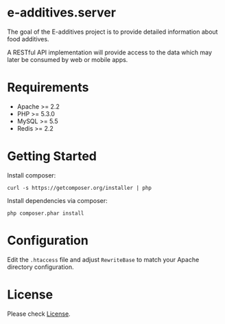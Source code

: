 e-additives.server
==================

The goal of the E-additives project is to provide detailed information about food additives. 

A RESTful API implementation will provide access to the data which may later be consumed by web or mobile apps.

# Requirements

  * Apache >= 2.2
  * PHP >= 5.3.0
  * MySQL >= 5.5
  * Redis >= 2.2

# Getting Started

Install composer:

    curl -s https://getcomposer.org/installer | php
    
Install dependencies via composer:

    php composer.phar install
    
# Configuration

Edit the `.htaccess` file and adjust `RewriteBase` to match your Apache directory configuration.

  
# License

Please check [License](LICENSE).
